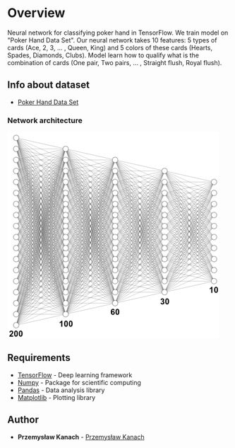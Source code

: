# Overview

Neural network for classifying poker hand in TensorFlow. We train model on "Poker Hand Data Set". Our neural network takes 10 features: 5 types of cards (Ace, 2, 3, ... , Queen, King) and 5 colors of these cards (Hearts, Spades, Diamonds, Clubs). Model learn how to qualify what is the combination of cards (One pair, Two pairs, ... , Straight flush, Royal flush).

## Info about dataset

* [Poker Hand Data Set](https://archive.ics.uci.edu/ml/datasets/Poker+Hand)

### Network architecture

![Network architecture](/poker_architecture.png)

## Requirements

* [TensorFlow](https://www.tensorflow.org) - Deep learning framework
* [Numpy](http://www.numpy.org) - Package for scientific computing
* [Pandas](https://pandas.pydata.org) - Data analysis library
* [Matplotlib](https://matplotlib.org) - Plotting library

## Author

* **Przemysław Kanach** - [Przemysław Kanach](https://github.com/Przemoo16)
